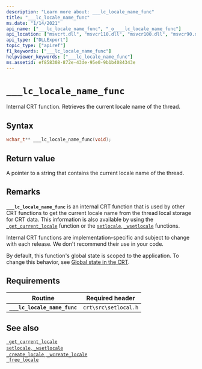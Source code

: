 ```yaml
---
description: "Learn more about: ___lc_locale_name_func"
title: "___lc_locale_name_func"
ms.date: "1/14/2021"
api_name: ["___lc_locale_name_func", "_o____lc_locale_name_func"]
api_location: ["msvcrt.dll", "msvcr110.dll", "msvcr100.dll", "msvcr90.dll", "msvcr120.dll", "msvcr80.dll", "msvcr110_clr0400.dll", "api-ms-win-crt-private-l1-1-0.dll", "api-ms-win-crt-locale-l1-1-0.dll"]
api_type: ["DLLExport"]
topic_type: ["apiref"]
f1_keywords: ["___lc_locale_name_func"]
helpviewer_keywords: ["___lc_locale_name_func"]
ms.assetid: ef858308-872e-43de-95e0-9b1b4084343e
---
```

# `___lc_locale_name_func`

Internal CRT function. Retrieves the current locale name of the thread.

## Syntax

```cpp
wchar_t** ___lc_locale_name_func(void);
```

## Return value

A pointer to a string that contains the current locale name of the thread.

## Remarks

**`___lc_locale_name_func`** is an internal CRT function that is used by other CRT functions to get the current locale name from the thread local storage for CRT data. This information is also available by using the [`_get_current_locale`](./reference/get-current-locale.md) function or the [`setlocale`, `_wsetlocale`](./reference/setlocale-wsetlocale.md) functions.

Internal CRT functions are implementation-specific and subject to change with each release. We don't recommend their use in your code.

By default, this function's global state is scoped to the application. To change this behavior, see [Global state in the CRT](global-state.md).

## Requirements

| Routine | Required header |
|---|---|
| **`___lc_locale_name_func`** | `crt\src\setlocal.h` |

## See also

[`_get_current_locale`](./reference/get-current-locale.md)\
[`setlocale`, `_wsetlocale`](./reference/setlocale-wsetlocale.md)\
[`_create_locale`, `_wcreate_locale`](./reference/create-locale-wcreate-locale.md)\
[`_free_locale`](./reference/free-locale.md)
